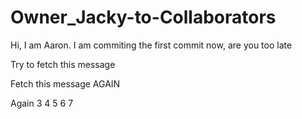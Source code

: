 # Owner_Jacky-to-Collaborators

Hi, I am Aaron. I am commiting the first commit now, are you too late

Try to fetch this message

Fetch this message AGAIN

Again 3
4
5
6
7